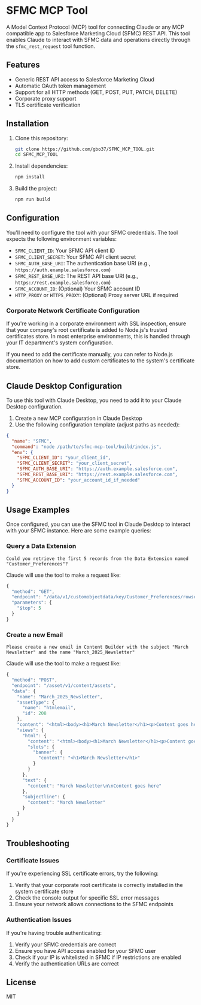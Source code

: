 # SFMC MCP Tool

A Model Context Protocol (MCP) tool for connecting Claude or any MCP compatible app to Salesforce Marketing Cloud (SFMC) REST API. This tool enables Claude to interact with SFMC data and operations directly through the `sfmc_rest_request` tool function.

## Features

- Generic REST API access to Salesforce Marketing Cloud
- Automatic OAuth token management
- Support for all HTTP methods (GET, POST, PUT, PATCH, DELETE)
- Corporate proxy support
- TLS certificate verification

## Installation

1. Clone this repository:
   ```bash
   git clone https://github.com/gbo37/SFMC_MCP_TOOL.git
   cd SFMC_MCP_TOOL
   ```

2. Install dependencies:
   ```bash
   npm install
   ```

3. Build the project:
   ```bash
   npm run build
   ```

## Configuration

You'll need to configure the tool with your SFMC credentials. The tool expects the following environment variables:

- `SFMC_CLIENT_ID`: Your SFMC API client ID
- `SFMC_CLIENT_SECRET`: Your SFMC API client secret
- `SFMC_AUTH_BASE_URI`: The authentication base URI (e.g., `https://auth.example.salesforce.com`)
- `SFMC_REST_BASE_URI`: The REST API base URI (e.g., `https://rest.example.salesforce.com`)
- `SFMC_ACCOUNT_ID`: (Optional) Your SFMC account ID
- `HTTP_PROXY` or `HTTPS_PROXY`: (Optional) Proxy server URL if required

### Corporate Network Certificate Configuration

If you're working in a corporate environment with SSL inspection, ensure that your company's root certificate is added to Node.js's trusted certificates store. In most enterprise environments, this is handled through your IT department's system configuration.

If you need to add the certificate manually, you can refer to Node.js documentation on how to add custom certificates to the system's certificate store.

## Claude Desktop Configuration

To use this tool with Claude Desktop, you need to add it to your Claude Desktop configuration.

1. Create a new MCP configuration in Claude Desktop
2. Use the following configuration template (adjust paths as needed):

```json
{
  "name": "SFMC",
  "command": "node /path/to/sfmc-mcp-tool/build/index.js",
  "env": {
    "SFMC_CLIENT_ID": "your_client_id",
    "SFMC_CLIENT_SECRET": "your_client_secret",
    "SFMC_AUTH_BASE_URI": "https://auth.example.salesforce.com",
    "SFMC_REST_BASE_URI": "https://rest.example.salesforce.com",
    "SFMC_ACCOUNT_ID": "your_account_id_if_needed"
  }
}
```

## Usage Examples

Once configured, you can use the SFMC tool in Claude Desktop to interact with your SFMC instance. Here are some example queries:

### Query a Data Extension

```
Could you retrieve the first 5 records from the Data Extension named "Customer_Preferences"?
```

Claude will use the tool to make a request like:

```javascript
{
  "method": "GET",
  "endpoint": "/data/v1/customobjectdata/key/Customer_Preferences/rowset",
  "parameters": {
    "$top": 5
  }
}
```

### Create a new Email

```
Please create a new email in Content Builder with the subject "March Newsletter" and the name "March_2025_Newsletter"
```

Claude will use the tool to make a request like:

```javascript
{
  "method": "POST",
  "endpoint": "/asset/v1/content/assets",
  "data": {
    "name": "March_2025_Newsletter",
    "assetType": {
      "name": "htmlemail",
      "id": 208
    },
    "content": "<html><body><h1>March Newsletter</h1><p>Content goes here</p></body></html>",
    "views": {
      "html": {
        "content": "<html><body><h1>March Newsletter</h1><p>Content goes here</p></body></html>",
        "slots": {
          "banner": {
            "content": "<h1>March Newsletter</h1>"
          }
        }
      },
      "text": {
        "content": "March Newsletter\n\nContent goes here"
      },
      "subjectline": {
        "content": "March Newsletter"
      }
    }
  }
}
```

## Troubleshooting

### Certificate Issues

If you're experiencing SSL certificate errors, try the following:

1. Verify that your corporate root certificate is correctly installed in the system certificate store
2. Check the console output for specific SSL error messages
3. Ensure your network allows connections to the SFMC endpoints

### Authentication Issues

If you're having trouble authenticating:

1. Verify your SFMC credentials are correct
2. Ensure you have API access enabled for your SFMC user
3. Check if your IP is whitelisted in SFMC if IP restrictions are enabled
4. Verify the authentication URLs are correct

## License

MIT
